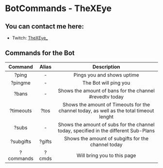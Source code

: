 # BotCommands - TheXEye


## You can contact me here:
* Twitch: [TheXEye_](https://www.twitch.tv/thexeye_)

## Commands for the Bot

| Command  | Alias  | Description  | 
|:--------------------:|:--------------------:|:---------------:|
|?ping     |-      |Pings you and shows uptime |
|?pingme   |-      |The Bot will ping you  |
|?bans      |-      |Shows the amount of bans for the channel #revedtv today  |
|?timeouts |?tos  |Shows the amount of Timeouts for the channel today, as well as the total timeout lenght |
|?subs  |-  |Shows the amount of subs for the channel today, specified in the different Sub-Plans| 
|?subgifts    |?gifts  |Shows the amount of subgifts for the channel today |
|?commands |?cmds  |Will bring you to this page |

